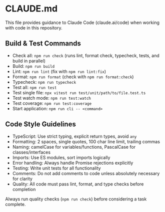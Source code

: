 # CLAUDE.md

This file provides guidance to Claude Code (claude.ai/code) when working with code in this repository.

## Build & Test Commands

- Check all: `npm run check` (runs lint, format check, typecheck, tests, and build in parallel)
- Build: `npm run build`
- Lint: `npm run lint` (fix with `npm run lint:fix`)
- Format: `npm run format` (check with `npm run format:check`)
- Typecheck: `npm run typecheck`
- Test all: `npm run test`
- Test single file: `npx vitest run test/unit/path/to/file.test.ts`
- Test watch mode: `npm run test:watch`
- Test coverage: `npm run test:coverage`
- Start application: `npm run cli -- <command>`

## Code Style Guidelines

- TypeScript: Use strict typing, explicit return types, avoid `any`
- Formatting: 2 spaces, single quotes, 100 char line limit, trailing commas
- Naming: camelCase for variables/functions, PascalCase for classes/interfaces
- Imports: Use ES modules, sort imports logically
- Error handling: Always handle Promise rejections explicitly
- Testing: Write unit tests for all functionality
- Comments: Do not add comments to code unless absolutely necessary for clarity
- Quality: All code must pass lint, format, and type checks before completion

Always run quality checks (`npm run check`) before considering a task complete.
